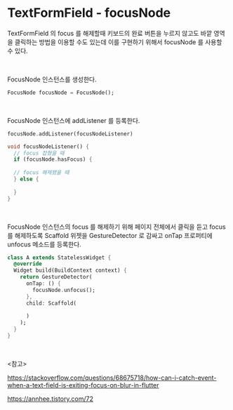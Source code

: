 # TextFormField - focusNode

TextFormField 의 focus 를 해제할때 키보드의 완료 버튼을 누르지 않고도 바깥 영역을 클릭하는 방법을 이용할 수도 있는데 이를 구현하기 위해서 focusNode 를 사용할 수 있다.

<br>

FocusNode 인스턴스를 생성한다.

```dart
FocusNode focusNode = FocusNode();
```

<br>

FocusNode 인스턴스에 addListener 를 등록한다.

```dart
focusNode.addListener(focusNodeListener)

void focusNodeListener() {
  // focus 잡혔을 때
  if (focusNode.hasFocus) {
    
  // focus 해제됐을 때
  } else {
    
  }
}
```

<br>

FocusNode 인스턴스의 focus 를 해제하기 위해 페이지 전체에서 클릭을 듣고 focus 를 해제하도록 Scaffold 위젯을 GestureDetector 로 감싸고 onTap 프로퍼티에 unfocus 메소드를 등록한다.

```dart
class A extends StatelessWidget {
  @override
  Widget build(BuildContext context) {
    return GestureDetector(
      onTap: () {
        focusNode.unfocus();
      },
      child: Scaffold(
        
      )
    );
  }
}


```

<br>

<참고>

https://stackoverflow.com/questions/68675718/how-can-i-catch-event-when-a-text-field-is-exiting-focus-on-blur-in-flutter

https://annhee.tistory.com/72